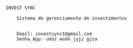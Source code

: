 

    INVEST SYNC

        Sistema de gerenciamento de investimentos


        Email: investsync1@gmail.com
        Senha_App: udoz wodn jyjz gjza 

        